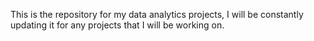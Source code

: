 This is the repository for my data analytics projects, I will be constantly updating it for any projects that I will be working on.
